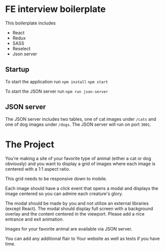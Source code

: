 # FE interview boilerplate

This boilerplate includes
- React
- Redux
- SASS
- Reselect
- Json server

## Startup

To start the application run
`npm install`
`npm start`

To start the JSON server run
`npm run json-server`


## JSON server

The JSON server includes two tables, one of cat images under `/cats` and one of dog images under `/dogs`.
The JSON server will run on port `3001`.


# The Project


You're making a site of your favorite type of animal (either a cat or dog obviously) and you want to display a grid of images where each image is centered with a 1:1 aspect ratio.

This grid needs to be responsive down to mobile.

Each image should have a click event that opens a modal and displays the image centered so you can admire each creature's glory.

The modal should be made by you and not utilize an external libraries (except React).
The modal should display full screen with a background overlay and the content centered in the viewport. Please add a nice entrance and exit animation.

Images for your favorite animal are available via JSON server.

You can add any additional flair to Your website as well as tests if you have time.
